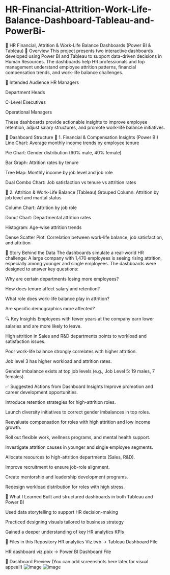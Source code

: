 # HR-Financial-Attrition-Work-Life-Balance-Dashboard-Tableau-and-PowerBi-
👥 HR Financial, Attrition & Work-Life Balance Dashboards (Power BI & Tableau)
📁 Overview
This project presents two interactive dashboards developed using Power BI and Tableau to support data-driven decisions in Human Resources. The dashboards help HR professionals and top management understand employee attrition patterns, financial compensation trends, and work-life balance challenges.

🎯 Intended Audience
HR Managers

Department Heads

C-Level Executives

Operational Managers

These dashboards provide actionable insights to improve employee retention, adjust salary structures, and promote work-life balance initiatives.

🧱 Dashboard Structure
📌 1. Financial & Compensation Insights (Power BI)
Line Chart: Average monthly income trends by employee tenure

Pie Chart: Gender distribution (60% male, 40% female)

Bar Graph: Attrition rates by tenure

Tree Map: Monthly income by job level and job role

Dual Combo Chart: Job satisfaction vs tenure vs attrition rates

📌 2. Attrition & Work-Life Balance (Tableau)
Grouped Column: Attrition by job level and marital status

Column Chart: Attrition by job role

Donut Chart: Departmental attrition rates

Histogram: Age-wise attrition trends

Dense Scatter Plot: Correlation between work-life balance, job satisfaction, and attrition

🧠 Story Behind the Data
The dashboards simulate a real-world HR challenge: A large company with 1,470 employees is seeing rising attrition, especially among younger and single employees. The dashboards were designed to answer key questions:

Why are certain departments losing more employees?

How does tenure affect salary and retention?

What role does work-life balance play in attrition?

Are specific demographics more affected?

🔍 Key Insights
Employees with fewer years at the company earn lower salaries and are more likely to leave.

High attrition in Sales and R&D departments points to workload and satisfaction issues.

Poor work-life balance strongly correlates with higher attrition.

Job level 3 has higher workload and attrition rates.

Gender imbalance exists at top job levels (e.g., Job Level 5: 19 males, 7 females).

✅ Suggested Actions from Dashboard Insights
Improve promotion and career development opportunities.

Introduce retention strategies for high-attrition roles.

Launch diversity initiatives to correct gender imbalances in top roles.

Reevaluate compensation for roles with high attrition and low income growth.

Roll out flexible work, wellness programs, and mental health support.

Investigate attrition causes in younger and single employee segments.

Allocate resources to high-attrition departments (Sales, R&D).

Improve recruitment to ensure job-role alignment.

Create mentorship and leadership development programs.

Redesign workload distribution for roles with high stress.

🧠 What I Learned
Built and structured dashboards in both Tableau and Power BI

Used data storytelling to support HR decision-making

Practiced designing visuals tailored to business strategy

Gained a deeper understanding of key HR analytics KPIs

📂 Files in this Repository
HR analytics Viz.twb → Tableau Dashboard File

HR dashboard viz.pbix → Power BI Dashboard File

📸 Dashboard Preview
(You can add screenshots here later for visual appeal!)
![image](https://github.com/user-attachments/assets/942d8b6f-075f-4384-8707-eafb2ad5c5e2)
![image](https://github.com/user-attachments/assets/6d1ac801-9309-4ab6-b47c-8515d6efb028)




